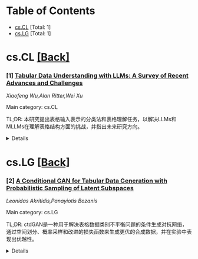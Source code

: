 <div id=toc></div>

# Table of Contents

- [cs.CL](#cs.CL) [Total: 1]
- [cs.LG](#cs.LG) [Total: 1]


<div id='cs.CL'></div>

# cs.CL [[Back]](#toc)

### [1] [Tabular Data Understanding with LLMs: A Survey of Recent Advances and Challenges](https://arxiv.org/abs/2508.00217)
*Xiaofeng Wu,Alan Ritter,Wei Xu*

Main category: cs.CL

TL;DR: 本研究提出表格输入表示的分类法和表格理解任务，以解决LLMs和MLLMs在理解表格结构方面的挑战，并指出未来研究方向。


<details>
  <summary>Details</summary>
Motivation: 解决LLMs和MLLMs在理解复杂、灵活的表格结构方面存在的挑战，以及现有研究中存在的关键差距。

Method: 通过表格输入表示的分类法和表格理解任务的介绍来阐述关键概念。

Result: 现有模型在处理复杂表格结构、大规模表格、长上下文或多表格场景时面临显著挑战，并且在不同表格表示和格式上的泛化能力有限。

Conclusion: 研究需要解决现有模型在处理复杂表格结构、大规模表格、长上下文或多表格场景时面临的挑战，并提高模型在不同表格表示和格式上的泛化能力。

Abstract: Tables have gained significant attention in large language models (LLMs) and
multimodal large language models (MLLMs) due to their complex and flexible
structure. Unlike linear text inputs, tables are two-dimensional, encompassing
formats that range from well-structured database tables to complex,
multi-layered spreadsheets, each with different purposes. This diversity in
format and purpose has led to the development of specialized methods and tasks,
instead of universal approaches, making navigation of table understanding tasks
challenging. To address these challenges, this paper introduces key concepts
through a taxonomy of tabular input representations and an introduction of
table understanding tasks. We highlight several critical gaps in the field that
indicate the need for further research: (1) the predominance of
retrieval-focused tasks that require minimal reasoning beyond mathematical and
logical operations; (2) significant challenges faced by models when processing
complex table structures, large-scale tables, length context, or multi-table
scenarios; and (3) the limited generalization of models across different
tabular representations and formats.

</details>


<div id='cs.LG'></div>

# cs.LG [[Back]](#toc)

### [2] [A Conditional GAN for Tabular Data Generation with Probabilistic Sampling of Latent Subspaces](https://arxiv.org/abs/2508.00472)
*Leonidas Akritidis,Panayiotis Bozanis*

Main category: cs.LG

TL;DR: ctdGAN是一种用于解决表格数据类别不平衡问题的条件生成对抗网络，通过空间划分、概率采样和改进的损失函数来生成更优的合成数据，并在实验中表现出优越性。


<details>
  <summary>Details</summary>
Motivation: 现有的GAN模型在处理表格数据时，未能考虑到输入样本的向量子空间，导致生成的数据位置随意，并且类别标签的处理方式与其他分类变量相同，使得条件采样效果不佳。

Method: ctdGAN首先执行空间划分步骤为输入样本分配聚类标签，然后利用这些标签通过新颖的概率采样策略和惩罚聚类及类别错误预测的新损失函数来合成样本。此外，还引入了通过聚类进行区分的缩放技术。

Result: ctdGAN能够生成高保真样本并提高分类准确性。

Conclusion: ctdGAN在14个不平衡数据集上的详尽评估证明了其在生成高保真样本和提高分类准确性方面的优越性。

Abstract: The tabular form constitutes the standard way of representing data in
relational database systems and spreadsheets. But, similarly to other forms,
tabular data suffers from class imbalance, a problem that causes serious
performance degradation in a wide variety of machine learning tasks. One of the
most effective solutions dictates the usage of Generative Adversarial Networks
(GANs) in order to synthesize artificial data instances for the
under-represented classes. Despite their good performance, none of the proposed
GAN models takes into account the vector subspaces of the input samples in the
real data space, leading to data generation in arbitrary locations. Moreover,
the class labels are treated in the same manner as the other categorical
variables during training, so conditional sampling by class is rendered less
effective. To overcome these problems, this study presents ctdGAN, a
conditional GAN for alleviating class imbalance in tabular datasets. Initially,
ctdGAN executes a space partitioning step to assign cluster labels to the input
samples. Subsequently, it utilizes these labels to synthesize samples via a
novel probabilistic sampling strategy and a new loss function that penalizes
both cluster and class mis-predictions. In this way, ctdGAN is trained to
generate samples in subspaces that resemble those of the original data
distribution. We also introduce several other improvements, including a simple,
yet effective cluster-wise scaling technique that captures multiple feature
modes without affecting data dimensionality. The exhaustive evaluation of
ctdGAN with 14 imbalanced datasets demonstrated its superiority in generating
high fidelity samples and improving classification accuracy.

</details>
